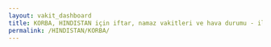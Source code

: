 ```yaml
---
layout: vakit_dashboard
title: KORBA, HINDISTAN için iftar, namaz vakitleri ve hava durumu - ilçe/eyalet seç
permalink: /HINDISTAN/KORBA/
---
```


<script type="text/javascript">
  var GLOBAL_COUNTRY = 'HINDISTAN';
  var GLOBAL_CITY = 'KORBA';
  var GLOBAL_STATE = '';
  var lat = 72;
  var lon = 21;
</script>
